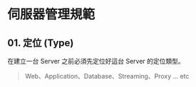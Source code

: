 # 伺服器管理規範


## 01. 定位 (Type)

在建立一台 Server 之前必須先定位好這台 Server 的定位類型。
> Web、Application、Database、Streaming、Proxy ... etc
